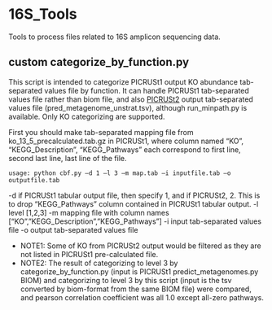 # 16S_Tools
Tools to process files related to 16S amplicon sequencing data.
## custom categorize_by_function.py
This script is intended to categorize PICRUSt1 output KO abundance tab-separated values file by function. It can handle PICRUSt1 tab-separated values file rather than biom file, and also [PICRUSt2](https://github.com/picrust/picrust2) output tab-separated values file (pred_metagenome_unstrat.tsv), although run_minpath.py is available. Only KO categorizing are supported.

First you should make tab-separated mapping file from ko_13_5_precalculated.tab.gz in PICRUSt1, where column named “KO”, “KEGG_Description”, “KEGG_Pathways” each correspond to first line, second last line, last line of the file.

`usage: python cbf.py –d 1 –l 3 –m map.tab –i inputfile.tab –o outputfile.tab`

-d if PICRUSt1 tabular output file, then specify 1, and if PICRUSt2, 2. This is to drop “KEGG_Pathways” column contained in PICRUSt1 tabular output.
-l level [1,2,3]
-m mapping file with column names [“KO”,”KEGG_Description”,”KEGG_Pathways”]
-i input tab-separated values file
-o output tab-separated values file

- NOTE1: Some of KO from PICRUSt2 output would be filtered as they are not listed in PICRUSt1 pre-calculated file.
- NOTE2: The result of categorizing to level 3 by categorize_by_function.py (input is PICRUSt1 predict_metagenomes.py BIOM) and categorizing to level 3 by this script (input is the tsv converted by biom-format from the same BIOM file) were compared, and pearson correlation coefficient was all 1.0 except all-zero pathways.

